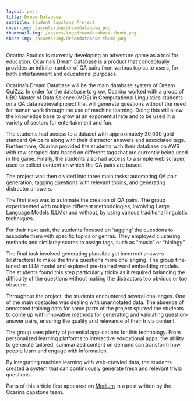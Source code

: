 ```yaml
---
layout: post
title: Dream Database
subtitle: Student Capstone Project
cover-img: /assets/img/dreamdatabase.png
thumbnail-img: /assets/img/dreamdatabase-thumb.png
share-img: /assets/img/dreamdatabase-thumb.png
---
```


Ocarina Studios is currently developing an adventure game as a tool for education. Ocarina’s Dream Database is a product that conceptually provides an infinite number of QA pairs from various topics to users, for both entertainment and educational purposes.

Ocarina’s Dream Database will be the main database system of Dream QuiZzz. In order for the database to grow, Ocarina worked with a group of UBC Master of Data Science (MDS) in Computational Linguistics students on a QA data retrieval project that will generate questions without the need for human work through the use of machine learning. Doing this will allow the knowledge base to grow at an exponential rate and to be used in a variety of sectors for entertainment and fun.

The students had access to a dataset with approximately 30,000 gold standard QA pairs along with their distractor answers and associated tags.  Furthermore, Ocarina provided the students with their database on AWS with raw scraped data based on different tags that are currently being used in the game. Finally, the students also had access to a simple web scraper, used to collect content on which the QA pairs are based.

The project was then divided into three main tasks: automating QA pair generation, tagging questions with relevant topics, and generating distractor answers.

The first step was to automate the creation of QA pairs. The group experimented with multiple different methodologies, involving Large Language Models (LLMs) and without, by using various traditional linguistic techniques.

For their next task, the students focused on ‘tagging’ the questions to associate them with specific topics or genres. They employed clustering methods and similarity scores to assign tags, such as “music” or “biology”.

The final task involved generating plausible yet incorrect answers (distractors) to make the trivia questions more challenging. The group fine-tuned an LLM model and explored pre-trained word embedding models. The students found this step particularly tricky as it required balancing the difficulty of the questions without making the distractors too obvious or too obscure.

Throughout the project, the students encountered several challenges. One of the main obstacles was dealing with unannotated data. The absence of annotated training data for some parts of the project spurred the students to come up with innovative methods for generating and validating question-answer pairs, ensuring the quality and relevance of their trivia content.

The group sees plenty of potential applications for this technology. From personalized learning platforms to interactive educational apps, the ability to generate tailored, summarized content on demand can transform how people learn and engage with information.

By integrating machine learning with web-crawled data, the students created a system that can continuously generate fresh and relevant trivia questions.

Parts of this article first appeared on [Medium](https://medium.com/@coloteong20/revolutionizing-the-gamification-of-knowledge-with-machine-learning-aeccaf5d786c) in a post written by the Ocarina capstone team.   
